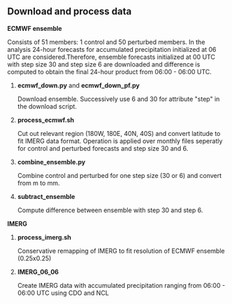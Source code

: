 ## Download and process data

**ECMWF ensemble**

Consists of 51 members: 1 control and 50 perturbed members. In the analysis 24-hour forecasts for accumulated precipitation initialized at 06 UTC are considered.Therefore, ensemble forecasts initialized at 00 UTC with step size 30 and step size 6 are downloaded and difference is computed to obtain the final 24-hour product from 06:00 - 06:00 UTC.   

1. **ecmwf_down.py** and **ecmwf_down_pf.py**

    Download ensemble. Successively use 6 and 30 for attribute "step" in the download script. 

2. **process_ecmwf.sh**

   Cut out relevant region (180W, 180E, 40N, 40S) and convert latitude to fit IMERG data format. Operation is applied over monthly files seperatly for control and   perturbed forecasts and step size 30 and 6.

3. **combine_ensemble.py**
 
    Combine control and perturbed for one step size (30 or 6) and convert from m to mm.
 
4. **subtract_ensemble**
 
     Compute difference between ensemble with step 30 and step 6.

**IMERG**

1. **process_imerg.sh**
 
    Conservative remapping of IMERG to fit resolution of ECMWF ensemble (0.25x0.25)
    

2. **IMERG_06_06**
    
    Create IMERG data with accumulated precipitation ranging from 06:00 - 06:00 UTC using CDO and NCL


